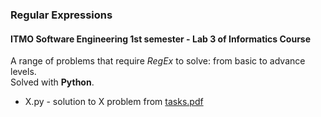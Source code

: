 ### Regular Expressions

#### **ITMO Software Engineering 1st semester - Lab 3 of Informatics Course**

A range of problems that require *RegEx* to solve: from basic to advance levels.<br>Solved with **Python**.

  - X.py - solution to X problem from [tasks.pdf](./tasks.pdf)


